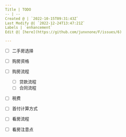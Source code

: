```yaml
---
Title | TODO
-- | --
Created @ | `2022-10-15T09:31:43Z`
Last Modify @| `2022-12-24T13:47:21Z`
Labels | `enhancement`
Edit @| [here](https://github.com/junxnone/F/issues/6)

---
```

- [ ] 二手房选择
- [ ] 购房资格
- [ ] 购房流程
  - [ ] 贷款流程
  - [ ] 合同流程
- [ ] 税费
- [ ] 首付计算方式
- [ ] 看房流程
- [ ] 看房注意点


